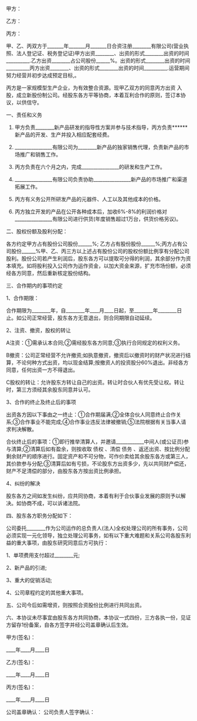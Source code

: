 
 


甲方：


乙方：


丙方：


甲、乙、丙双方于_______年_______月_______日合资注册________有限公司(营业执照、法人登记证、税务登记证)甲方出资________、出资的形式________出资的时间__________.乙方出资________占公司股份______%。出资的形式________出资的时间__________丙方出资________、出资的形式________出资的时间__________.运营期间努力经营并初步达成预定目标,。


丙方是一家规模型生产企业，为有效整合资源。现甲乙双方的同意丙方出资 入股，成立新股份制公司。经股东各方平等协商，本着互利合作的原则，签订本协议，以供信守。


一、责任和义务


1. 甲方负责________新产品研发的指导性方案并参与技术指导，丙方负责******新产品的开发、生产并投入相应配套经费。


2. ________________有限公司为________新产品的独家销售代理，负责新产品的市场推广和销售工作。


3. 丙方负责在六个月之内，完成________________的研发和生产工作。


4. ________________有限公司负责协助________________新产品的市场推广和渠道拓展工作。


5. 丙方有义务公开所研发产品的元器件、人工以及其他成本的价格。


6. 丙方独立开发的产品在公开各种成本后，加收6%-8%的利润价格对________________有限公司进行供货(年度销售超过1万台，供货价格另议)。


二、股权份额及股利分配：


各方约定甲方占有股份公司股份______%; 乙方占有股份股份______%;丙方占有公司股份______%甲、乙、丙三方以上述占有股份公司的股权份额比例享有分配公司股利。股份公司若产生利润后，股东各方可以提取可分得的利润，其余部分作为资本填充。如将股利投入公司作为运作资金，以加大资金来源，扩充市场份额，必须经各方同意，然后重新核定股份结构。


三、合作期内的事项约定


1、合作期限：


合作期限为________年，自________年____月____日起，至________年________日止。如公司正常经营，股东各方无意退出，则合同期限自动延续。


2、注资、撤资，股权的转让


A注资：①需承认本合同;②需经股东各方同意;③执行合同规定的权利义务。


B撤资：公司正常经营不允许撤资;如执意撤资，撤资后以撤资时的财产状况进行结算，不论何种方式出资，均以现金结算;按撤资人的投资股分60%退出。非经各方同意，任何出资一方不得退出。


C股权的转让：允许股东方转让自己的出资。转让时合伙人有优先受让权。转让时，第三方须经其余股东同意并认可。


3、合作的终止及终止后的事项


出资各方因以下事由之一终止：①合作期届满;②全体合伙人同意终止合作关系;③合作事业不能完成;④合作事业违反法律被撤销;⑤法院根据有关当事人请求判决解散。


合伙终止后的事项：①即行推举清算人，并邀请____________中间人(或公证员)参与清算;②清算后如有盈余，则按收取
债权
、清偿
债务
、返还出资、按比例分配剩余财产的顺序进行。固定资产和不可分物，可作价卖给其余股东各方或第三人，其价款参与分配;③清算后如有亏损，不论股东方出资多少，先以共同财产偿还，财产不足清偿的部分，由股东各方按出资比例承担。


4、纠纷的解决


股东各方之间如发生纠纷，应共同协商，本着有利于合伙事业发展的原则予以解决。如协商不成，可以诉诸法院。


四、股东各方职务分配如下：


公司委托________作为公司运作的总负责人(法人)全权处理公司的所有事务，公司必须实现一元化领导，独立处理公司事务，如有以下重大难题和关系公司各股东利益的重大事项，由股东研究同意后方可执行：


1、单项费用支付超过________元;


2、新产品的引进;


3、重大的促销活动;


4、公司章程约定的其他重大事项。


五、公司今后如需增资，则按照合资股份比例进行共同出资。


六、本协议未尽事宜由股东各方共同协商，本协议一式四份，三方各执一份，见证方留存1份备案，自各方签字并经公司盖章确认后生效。


甲方(签名)：


____年____月____日


乙方(签名)：


____年____月____日


丙方(签名)：


____年____月____日


公司盖章确认： 公司负责人签字确认：
 


 

 
 
 
 
 
  


  
 

  


  


  
 
 
 
 

